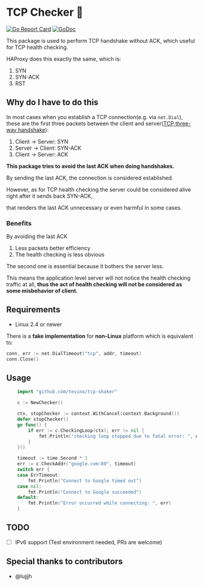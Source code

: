 # TCP Checker :heartbeat:

[![Go Report Card](https://goreportcard.com/badge/github.com/tevino/tcp-shaker)](https://goreportcard.com/report/github.com/tevino/tcp-shaker)
[![GoDoc](https://godoc.org/github.com/tevino/tcp-shaker?status.svg)](https://godoc.org/github.com/tevino/tcp-shaker)

This package is used to perform TCP handshake without ACK, which useful for TCP health checking.

HAProxy does this exactly the same, which is:

1. SYN
2. SYN-ACK
3. RST

## Why do I have to do this

In most cases when you establish a TCP connection(e.g. via `net.Dial`), these are the first three packets between the client and server([TCP three-way handshake][tcp-handshake]):

1. Client -> Server: SYN
2. Server -> Client: SYN-ACK
3. Client -> Server: ACK

**This package tries to avoid the last ACK when doing handshakes.**

By sending the last ACK, the connection is considered established.

However, as for TCP health checking the server could be considered alive right after it sends back SYN-ACK,

that renders the last ACK unnecessary or even harmful in some cases.

### Benefits

By avoiding the last ACK

1. Less packets better efficiency
2. The health checking is less obvious

The second one is essential because it bothers the server less.

This means the application level server will not notice the health checking traffic at all, **thus the act of health checking will not be
considered as some misbehavior of client.**

## Requirements

- Linux 2.4 or newer

There is a **fake implementation** for **non-Linux** platform which is equivalent to:
```go
conn, err := net.DialTimeout("tcp", addr, timeout)
conn.Close()
```

## Usage

```go
	import "github.com/tevino/tcp-shaker"

	c := NewChecker()

	ctx, stopChecker := context.WithCancel(context.Background())
	defer stopChecker()
	go func() {
		if err := c.CheckingLoop(ctx); err != nil {
			fmt.Println("checking loop stopped due to fatal error: ", err)
		}
	}()

	timeout := time.Second * 1
	err := c.CheckAddr("google.com:80", timeout)
	switch err {
	case ErrTimeout:
		fmt.Println("Connect to Google timed out")
	case nil:
		fmt.Println("Connect to Google succeeded")
	default:
		fmt.Println("Error occurred while connecting: ", err)
	}
```

## TODO

- [ ] IPv6 support (Test environment needed, PRs are welcome)

## Special thanks to contributors

- @lujjjh

[tcp-handshake]: https://en.wikipedia.org/wiki/Handshaking#TCP_three-way_handshake

